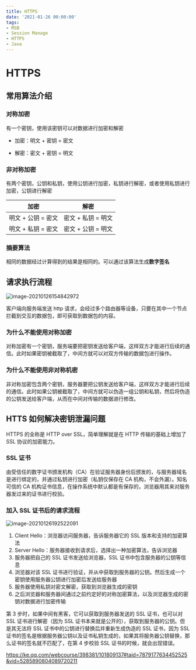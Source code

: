 ```yaml
---
title: HTTPS
date: '2021-01-26 00:00:00'
tags:
- MSB
- Session Manage
- HTTPS
- Java
---
```

# HTTPS

## 常用算法介绍

### 对称加密

有一个密钥，使用该密钥可以对数据进行加密和解密

- 加密：明文 + 密钥 = 密文

- 解密：密文 + 密钥 = 明文

### 非对称加密

有两个密钥，公钥和私钥，使用公钥进行加密，私钥进行解密，或者使用私钥进行加密，公钥进行解密

| 加密               | 解密               |
| ------------------ | ------------------ |
| 明文 + 公钥 = 密文 | 密文 + 私钥 = 明文 |
| 明文 + 私钥 = 密文 | 密文 + 公钥 = 明文 |

### 摘要算法

相同的数据经过计算得到的结果是相同的。可以通过该算法生成**数字签名**

## 请求执行流程

![image-20210126154842972](https://gitee.com/swang-harbin/pic-bed/raw/master/images/2021/20210126154843.png)

客户端向服务端发送 http 请求，会经过多个路由器等设备，只要在其中一个节点拦截到交互的数据包，即可获取到数据包的内容。

### 为什么不能使用对称加密

对称加密有一个密钥，服务端要把密钥发送给客户端，这样双方才能进行后续的通信。此时如果密钥被截取了，中间方就可以对双方传输的数据包进行操作。

### 为什么不能使用非对称机密

非对称加密包含两个密钥，服务器要把公钥发送给客户端，这样双方才能进行后续的通信。此时如果公钥被截取了，中间方就可以伪造一组公钥和私钥，然后将伪造的公钥发送给客户端，从而在中间对传输的数据进行修改。

## HTTS 如何解决密钥泄漏问题

HTTPS 的全称是 HTTP over SSL，简单理解就是在 HTTP 传输的基础上增加了 SSL 协议的加密能力。

### SSL 证书

由受信任的数字证书颁发机构（CA）在验证服务器身份后颁发的，与服务器域名是进行绑定的，并通过私钥进行加密（私钥仅保存在 CA 机构，不会外漏）。知名可信的 CA 机构证书信息，在操作系统中默认都是有保存的，浏览器用其来对服务器发过来的证书进行校验。

### 加入 SSL 证书后的请求流程

![image-20210126192522091](https://gitee.com/swang-harbin/pic-bed/raw/master/images/2021/20210126192522.png)

1. Client Hello：浏览器访问服务器，告诉服务器它的 SSL 版本和支持的加密算法
2. Server Hello：服务器接收到请求后，选择出一种加密算法，告诉浏览器
3. 服务器把自己的 SSL 证书发送给浏览器，SSL 证书中包含服务器的公钥等信息
4. 浏览器对该 SSL 证书进行验证，并从中获取到服务器的公钥。然后生成一个密钥使用服务器公钥进行加密后发送给服务器
5. 服务器使用私钥对密文解密，获取到浏览器生成的密钥
6. 之后浏览器和服务器间通过之前约定好的对称加密算法，以及浏览器生成的密钥对数据进行加密传输

第 3 步时，如果中间有黑客，它可以获取到服务器发送的 SSL 证书，也可以对 SSL 证书进行解密（因为 SSL 证书本来就是公开的），获取到服务器的公钥。但是其无法将 SSL 证书中的公钥进行替换后并重新生成伪造的 SSL 证书，因为 SSL 证书的签名是根据服务器公钥以及证书私钥生成的，如果其将服务器公钥替换，那么证书的签名就不匹配了，在第 4 步校验 SSL 证书的时候，就会出现错误。

https://ke.qq.com/webcourse/398381/101809137#taid=7879177634452525&vid=5285890804089720211

